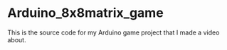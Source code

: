# Arduino_8x8matrix_game
This is the source code for my Arduino game project that I made a video about.
